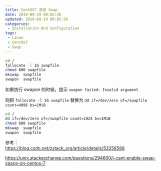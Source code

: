 ```yaml
---
title: CentOS7 添加 Swap
date: 2019-09-19 00:02:26
updated: 2019-09-19 00:02:26
categories:
 - Installation And Configuration
tags:
 - Linux
 - CentOS7
 - Swap
---
```



```sh
cd /
fallocate -l 1G swapfile
chmod 600 swapfile 
mkswap  swapfile 
swapon  swapfile 
```

如果执行 swapon 的时候，提示 `swapon failed: Invalid argument`

则把 `fallocate -l 2G swapfile` 替换为 `dd if=/dev/zero of=/swapfile count=4096 bs=1MiB`

```sh
cd /
dd if=/dev/zero of=/swapfile count=1024 bs=1MiB
chmod 600 swapfile 
mkswap  swapfile 
swapon  swapfile 
```

参考：  
https://blog.csdn.net/zstack_org/article/details/53258588

https://unix.stackexchange.com/questions/294600/i-cant-enable-swap-space-on-centos-7